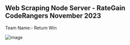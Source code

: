 ## Web Scraping Node Server - RateGain CodeRangers November 2023

Team Name:- Return Win 

![image](https://github.com/nishant7372/scraper-node-server/assets/91368799/7c224dea-a292-4034-9ff4-91c18c5c85f3)
